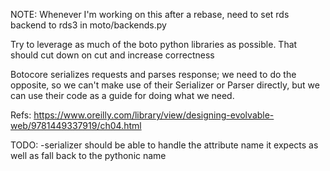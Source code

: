 NOTE:
Whenever I'm working on this after a rebase, need to set
rds backend to rds3 in moto/backends.py

Try to leverage as much of the boto python libraries as possible. That should cut down
on cut and increase correctness

Botocore serializes requests and parses response; we need to do the opposite, so we 
can't make use of their Serializer or Parser directly, but we can use their code as
a guide for doing what we need.



Refs:
https://www.oreilly.com/library/view/designing-evolvable-web/9781449337919/ch04.html

TODO:
-serializer should be able to handle the attribute name it expects as well
 as fall back to the pythonic name